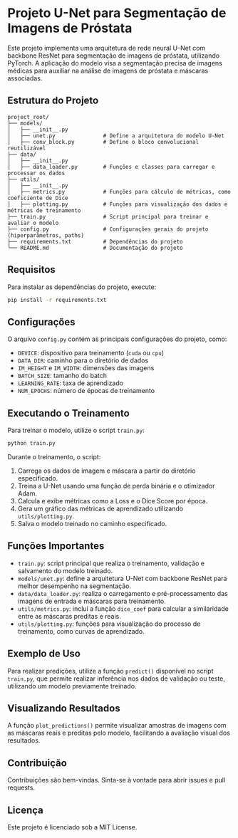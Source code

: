 
# Projeto U-Net para Segmentação de Imagens de Próstata

Este projeto implementa uma arquitetura de rede neural U-Net com backbone ResNet para segmentação de imagens de próstata, utilizando PyTorch. A aplicação do modelo visa a segmentação precisa de imagens médicas para auxiliar na análise de imagens de próstata e máscaras associadas.

## Estrutura do Projeto

```
project_root/
├── models/
│   ├── __init__.py
│   ├── unet.py               # Define a arquitetura do modelo U-Net
│   ├── conv_block.py         # Define o bloco convolucional reutilizável
├── data/
│   ├── __init__.py
│   ├── data_loader.py        # Funções e classes para carregar e processar os dados
├── utils/
│   ├── __init__.py
│   ├── metrics.py            # Funções para cálculo de métricas, como coeficiente de Dice
│   ├── plotting.py           # Funções para visualização dos dados e métricas de treinamento
├── train.py                  # Script principal para treinar e avaliar o modelo
├── config.py                 # Configurações gerais do projeto (hiperparâmetros, paths)
├── requirements.txt          # Dependências do projeto
└── README.md                 # Documentação do projeto
```

## Requisitos

Para instalar as dependências do projeto, execute:

```bash
pip install -r requirements.txt
```

## Configurações

O arquivo `config.py` contém as principais configurações do projeto, como:

- `DEVICE`: dispositivo para treinamento (`cuda` ou `cpu`)
- `DATA_DIR`: caminho para o diretório de dados
- `IM_HEIGHT` e `IM_WIDTH`: dimensões das imagens
- `BATCH_SIZE`: tamanho do batch
- `LEARNING_RATE`: taxa de aprendizado
- `NUM_EPOCHS`: número de épocas de treinamento

## Executando o Treinamento

Para treinar o modelo, utilize o script `train.py`:

```bash
python train.py
```

Durante o treinamento, o script:

1. Carrega os dados de imagem e máscara a partir do diretório especificado.
2. Treina a U-Net usando uma função de perda binária e o otimizador Adam.
3. Calcula e exibe métricas como a Loss e o Dice Score por época.
4. Gera um gráfico das métricas de aprendizado utilizando `utils/plotting.py`.
5. Salva o modelo treinado no caminho especificado.

## Funções Importantes

- `train.py`: script principal que realiza o treinamento, validação e salvamento do modelo treinado.
- `models/unet.py`: define a arquitetura U-Net com backbone ResNet para melhor desempenho na segmentação.
- `data/data_loader.py`: realiza o carregamento e pré-processamento das imagens de entrada e máscaras para treinamento.
- `utils/metrics.py`: inclui a função `dice_coef` para calcular a similaridade entre as máscaras preditas e reais.
- `utils/plotting.py`: funções para visualização do processo de treinamento, como curvas de aprendizado.

## Exemplo de Uso

Para realizar predições, utilize a função `predict()` disponível no script `train.py`, que permite realizar inferência nos dados de validação ou teste, utilizando um modelo previamente treinado.

## Visualizando Resultados

A função `plot_predictions()` permite visualizar amostras de imagens com as máscaras reais e preditas pelo modelo, facilitando a avaliação visual dos resultados.

## Contribuição

Contribuições são bem-vindas. Sinta-se à vontade para abrir issues e pull requests.

## Licença

Este projeto é licenciado sob a MIT License.
